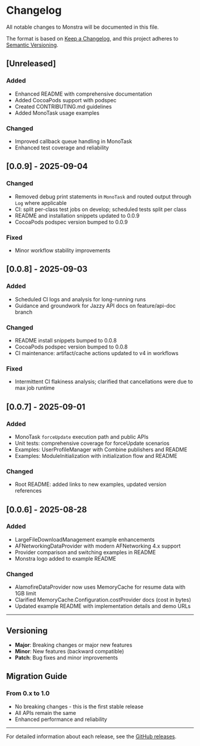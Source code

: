 # Changelog

All notable changes to Monstra will be documented in this file.

The format is based on [Keep a Changelog](https://keepachangelog.com/en/1.0.0/),
and this project adheres to [Semantic Versioning](https://semver.org/spec/v2.0.0.html).

## [Unreleased]

### Added
- Enhanced README with comprehensive documentation
- Added CocoaPods support with podspec
- Created CONTRIBUTING.md guidelines
- Added MonoTask usage examples

### Changed
- Improved callback queue handling in MonoTask
- Enhanced test coverage and reliability

## [0.0.9] - 2025-09-04

### Changed
- Removed debug print statements in `MonoTask` and routed output through `Log` where applicable
- CI: split per-class test jobs on develop; scheduled tests split per class
- README and installation snippets updated to 0.0.9
- CocoaPods podspec version bumped to 0.0.9

### Fixed
- Minor workflow stability improvements

## [0.0.8] - 2025-09-03

### Added
- Scheduled CI logs and analysis for long-running runs
- Guidance and groundwork for Jazzy API docs on feature/api-doc branch

### Changed
- README install snippets bumped to 0.0.8
- CocoaPods podspec version bumped to 0.0.8
- CI maintenance: artifact/cache actions updated to v4 in workflows

### Fixed
- Intermittent CI flakiness analysis; clarified that cancellations were due to max job runtime

## [0.0.7] - 2025-09-01

### Added
- MonoTask `forceUpdate` execution path and public APIs
- Unit tests: comprehensive coverage for forceUpdate scenarios
- Examples: UserProfileManager with Combine publishers and README
- Examples: ModuleInitialization with initialization flow and README

### Changed
- Root README: added links to new examples, updated version references

## [0.0.6] - 2025-08-28

### Added
- LargeFileDownloadManagement example enhancements
- AFNetworkingDataProvider with modern AFNetworking 4.x support
- Provider comparison and switching examples in README
- Monstra logo added to example README

### Changed
- AlamofireDataProvider now uses MemoryCache for resume data with 1GB limit
- Clarified MemoryCache.Configuration.costProvider docs (cost in bytes)
- Updated example README with implementation details and demo URLs

---

## Versioning

- **Major**: Breaking changes or major new features
- **Minor**: New features (backward compatible)
- **Patch**: Bug fixes and minor improvements

## Migration Guide

### From 0.x to 1.0
- No breaking changes - this is the first stable release
- All APIs remain the same
- Enhanced performance and reliability

---

For detailed information about each release, see the [GitHub releases](https://github.com/yangchenlarkin/Monstra/releases).
